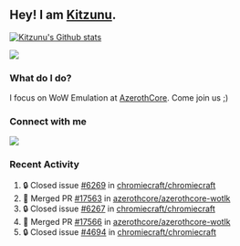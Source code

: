 ## Hey! I am [Kitzunu](https://Github.com/Kitzunu).

<!--<a href="https://github-readme-stats.kitzunu.vercel.app/api?username=Kitzunu&show_icons=true&theme=dark">
  <img align="center" src="https://github-readme-stats.kitzunu.vercel.app/api?username=Kitzunu&show_icons=true&theme=dark" />
</a>-->

[![Kitzunu's Github stats](https://github-readme-stats.vercel.app/api?username=kitzunu&theme=github_dark&show_icons=true)](https://github.com/Kitzunu)

<a href="https://github-readme-stats.kitzunu.vercel.app/api?username=Kitzunu&show_icons=true&theme=dark">
  <img align="center" src="https://github-readme-stats.vercel.app/api/top-langs/?username=Kitzunu&layout=compact&theme=dark" />
</a>

### What do I do?

I focus on WoW Emulation at [AzerothCore](https://Github.com/AzerothCore). Come join us ;)

### Connect with me
[![](https://img.shields.io/badge/AzerothCore%20Discord-Connect%20with%20me!-green)](https://discord.com/invite/gkt4y2x)

### Recent Activity

<!--START_SECTION:activity-->
1. 🔒 Closed issue [#6269](https://github.com/chromiecraft/chromiecraft/issues/6269) in [chromiecraft/chromiecraft](https://github.com/chromiecraft/chromiecraft)
2. 🎉 Merged PR [#17563](https://github.com/azerothcore/azerothcore-wotlk/pull/17563) in [azerothcore/azerothcore-wotlk](https://github.com/azerothcore/azerothcore-wotlk)
3. 🔒 Closed issue [#6267](https://github.com/chromiecraft/chromiecraft/issues/6267) in [chromiecraft/chromiecraft](https://github.com/chromiecraft/chromiecraft)
4. 🎉 Merged PR [#17566](https://github.com/azerothcore/azerothcore-wotlk/pull/17566) in [azerothcore/azerothcore-wotlk](https://github.com/azerothcore/azerothcore-wotlk)
5. 🔒 Closed issue [#4694](https://github.com/chromiecraft/chromiecraft/issues/4694) in [chromiecraft/chromiecraft](https://github.com/chromiecraft/chromiecraft)
<!--END_SECTION:activity-->
